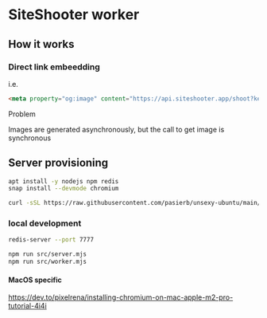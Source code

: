 # SiteShooter worker

## How it works

### Direct link embeedding

i.e.

```html
<meta property="og:image" content="https://api.siteshooter.app/shoot?key=###&url=###>
```

Problem

Images are generated asynchronously, but the call to get image is synchronous

## Server provisioning

```bash
apt install -y nodejs npm redis
snap install --devmode chromium

curl -sSL https://raw.githubusercontent.com/pasierb/unsexy-ubuntu/main/scripts/create-deployer-user.sh | bash

```

### local development

```bash
redis-server --port 7777
```


```bash
npm run src/server.mjs
npm run src/worker.mjs
```

#### MacOS specific

https://dev.to/pixelrena/installing-chromium-on-mac-apple-m2-pro-tutorial-4i4i
